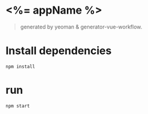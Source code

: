 # <%= appName %>

> generated by yeoman & generator-vue-workflow.

# Install dependencies
```
npm install
```

# run
```
npm start
```
